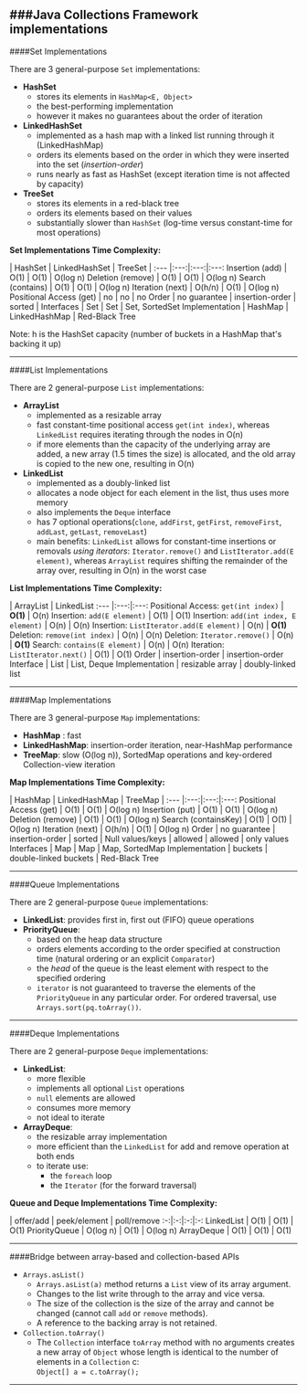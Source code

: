 ###Java Collections Framework implementations
---

####Set Implementations

There are 3 general-purpose `Set` implementations: 

- **HashSet** 
	- stores its elements in `HashMap<E, Object>`
	- the best-performing implementation
	- however it makes no guarantees about the order of iteration
- **LinkedHashSet**
	- implemented as a hash map with a linked list running through it (LinkedHashMap)
	- orders its elements based on the order in which they were inserted into the set (*insertion-order*)
	- runs nearly as fast as HashSet (except iteration time is not affected by capacity)
- **TreeSet**
	- stores its elements in a red-black tree
	- orders its elements based on their values
	- substantially slower than `HashSet` (log-time versus constant-time for most operations)


**Set Implementations Time Complexity:**

  | HashSet | LinkedHashSet | TreeSet |
:--- |:---:|:---:|:---:
Insertion (add) | O(1) | O(1) | O(log n)
Deletion (remove) | O(1) | O(1) | O(log n)
Search (contains) | O(1) | O(1) | O(log n)
Iteration (next) | O(h/n) | O(1) | O(log n)
Positional Access (get) | no | no | no
Order | no guarantee | insertion-order | sorted | 
Interfaces | Set | Set | Set, SortedSet
Implementation | HashMap | LinkedHashMap | Red-Black Tree

Note: h is the HashSet capacity (number of buckets in a HashMap that's backing it up)

---

####List Implementations

There are 2 general-purpose `List` implementations: 

- **ArrayList**
	- implemented as a resizable array
	- fast constant-time positional access `get(int index)`, whereas `LinkedList` requires iterating through the nodes in O(n)
	- if more elements than the capacity of the underlying array are added, a new array (1.5 times the size) is allocated, and the old array is copied to the new one, resulting in O(n)
- **LinkedList**
	- implemented as a doubly-linked list
	- allocates a node object for each element in the list, thus uses more memory
	- also implements the `Deque` interface
	- has 7 optional operations(`clone`, `addFirst`, `getFirst`, `removeFirst`, `addLast`, `getLast`, `removeLast`)
	- main benefits: `LinkedList` allows for constant-time insertions or removals *using iterators*: `Iterator.remove()` and `ListIterator.add(E element)`, whereas `ArrayList` requires shifting the remainder of the array over, resulting in O(n) in the worst case


**List Implementations Time Complexity:**

  | ArrayList | LinkedList
:--- |:---:|:---:
Positional Access: `get(int index)` | **O(1)**  | O(n)
Insertion: `add(E element)` | O(1) | O(1)
Insertion: `add(int index, E element)` | O(n) | O(n)
Insertion: `ListIterator.add(E element)` | O(n) | **O(1)**
Deletion: `remove(int index)` | O(n) | O(n)
Deletion: `Iterator.remove()` | O(n) | **O(1)**
Search: `contains(E element)` | O(n) | O(n)
Iteration: `ListIterator.next()` | O(1) | O(1)
Order | insertion-order | insertion-order
Interface | List | List, Deque
Implementation | resizable array | doubly-linked list 


---

####Map Implementations

There are 3 general-purpose `Map` implementations:

- **HashMap** : fast
- **LinkedHashMap**: insertion-order iteration, near-HashMap performance
- **TreeMap**: slow (O(log n)), SortedMap operations and key-ordered Collection-view iteration

**Map Implementations Time Complexity:**

  | HashMap | LinkedHashMap | TreeMap |
:--- |:---:|:---:|:---:
Positional Access (get) | O(1)  | O(1)  | O(log n)
Insertion (put) | O(1) | O(1) | O(log n)
Deletion (remove) | O(1) | O(1) | O(log n)
Search (containsKey) | O(1) | O(1) | O(log n)
Iteration (next) | O(h/n) | O(1) | O(log n)
Order | no guarantee | insertion-order | sorted | 
Null values/keys | allowed | allowed | only values 
Interfaces | Map | Map | Map, SortedMap
Implementation | buckets | double-linked buckets | Red-Black Tree


---

####Queue Implementations

There are 2 general-purpose `Queue` implementations:

- **LinkedList**: provides first in, first out (FIFO) queue operations
- **PriorityQueue**: 
	- based on the heap data structure
	- orders elements according to the order specified at construction time (natural ordering or an explicit `Comparator`)
	- the *head* of the queue is the least element with respect to the specified ordering
	- `iterator` is not guaranteed to traverse the elements of the `PriorityQueue` in any particular order. For ordered traversal, use `Arrays.sort(pq.toArray())`.

---

####Deque Implementations

There are 2 general-purpose `Deque` implementations:

- **LinkedList**: 
	- more flexible
	- implements all optional `List` operations
	- `null` elements are allowed
	- consumes more memory 
	- not ideal to iterate 
- **ArrayDeque**: 
	- the resizable array implementation
	- more efficient than the `LinkedList` for add and remove operation at both ends
	- to iterate use:
		- the `foreach` loop
		- the `Iterator` (for the forward traversal)

**Queue and Deque Implementations Time Complexity:**

  | offer/add | peek/element | poll/remove
:-:|:-:|:-:|:-:
LinkedList | O(1) | O(1) | O(1) 
PriorityQueue | O(log n) | O(1) | O(log n) 
ArrayDeque | O(1) | O(1) | O(1) 

---

####Bridge between array-based and collection-based APIs

- `Arrays.asList()` 
	- `Arrays.asList(a)` method returns a `List` view of its array argument.
	- Changes to the list write through to the array and vice versa. 
	- The size of the collection is the size of the array and cannot be changed (cannot call `add` or `remove` methods).
	- A reference to the backing array is not retained.
- `Collection.toArray()`
	- The `Collection` interface `toArray` method with no arguments creates a new array of `Object` whose length is identical to the number of elements in a `Collection` c:  
	`Object[] a = c.toArray();`

---








